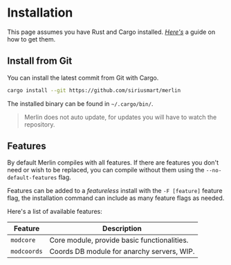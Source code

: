 # Installation

This page assumes you have Rust and Cargo installed. [*Here's*](https://www.rust-lang.org/tools/install) a guide on how to get them.

## Install from Git

You can install the latest commit from Git with Cargo.

```sh
cargo install --git https://github.com/siriusmart/merlin
```

The installed binary can be found in `~/.cargo/bin/`.

> Merlin does not auto update, for updates you will have to watch the repository.

## Features

By default Merlin compiles with all features. If there are features you don't need or wish to be replaced, you can compile without them using the `--no-default-features` flag.

Features can be added to a *featureless* install with the `-F [feature]` feature flag, the installation command can include as many feature flags as needed.

Here's a list of available features:

|Feature|Description|
|--|--|
|`modcore`|Core module, provide basic functionalities.|
|`modcoords`|Coords DB module for anarchy servers, WIP.|
